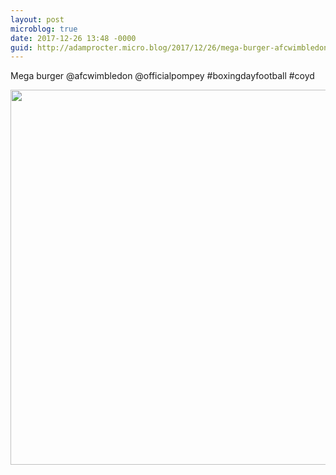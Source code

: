 ```yaml
---
layout: post
microblog: true
date: 2017-12-26 13:48 -0000
guid: http://adamprocter.micro.blog/2017/12/26/mega-burger-afcwimbledon.html
---
```

Mega burger @afcwimbledon @officialpompey #boxingdayfootball #coyd

<img src="http://discursive.adamprocter.co.uk/uploads/2017/6adffd74df.jpg" width="600" height="600" />
